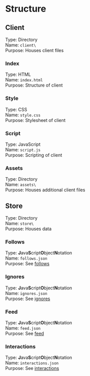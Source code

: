 # Structure
## Client
Type: Directory  
Name: `client\`  
Purpose: Houses client files

### Index
Type: HTML  
Name: `index.html`  
Purpose: Structure of client
### Style
Type: CSS  
Name: `style.css`  
Purpose: Stylesheet of client
### Script
Type: JavaScript  
Name: `script.js`  
Purpose: Scripting of client
### Assets
Type: Directory  
Name: `assets\`  
Purpose: Houses additional client files
## Store
Type: Directory  
Name: `store\`  
Purpose: Houses data
### Follows
Type: **J**ava**S**cript**O**bject**N**otation  
Name: `follows.json`  
Purpose: See [follows](follows.md)
### Ignores
Type: **J**ava**S**cript**O**bject**N**otation  
Name: `ignores.json`  
Purpose: See [ignores](ignores.md)
### Feed
Type: **J**ava**S**cript**O**bject**N**otation  
Name: `feed.json`  
Purpose: See [feed](wip.md)
### Interactions
Type: **J**ava**S**cript**O**bject**N**otation  
Name: `interactions.json`  
Purpose: See [interactions](wip.md)
<!--stackedit_data:
eyJoaXN0b3J5IjpbNDU3Njk3MDU2XX0=
-->